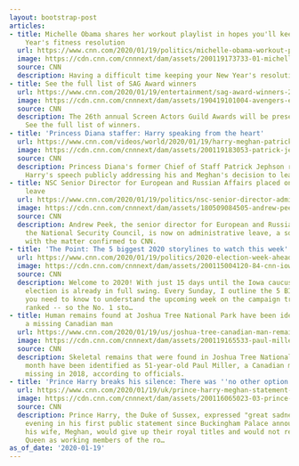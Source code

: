 ```yaml
---
layout: bootstrap-post
articles:
- title: Michelle Obama shares her workout playlist in hopes you'll keep your New
    Year's fitness resolution
  url: https://www.cnn.com/2020/01/19/politics/michelle-obama-workout-playlist-trnd/index.html
  image: https://cdn.cnn.com/cnnnext/dam/assets/200119173733-01-michelle-obama-file-restricted-super-tease.jpg
  source: CNN
  description: Having a difficult time keeping your New Year's resolution to get fit?
- title: See the full list of SAG Award winners
  url: https://www.cnn.com/2020/01/19/entertainment/sag-award-winners-2020/index.html
  image: https://cdn.cnn.com/cnnnext/dam/assets/190419101004-avengers-endgame-3-super-tease.jpg
  source: CNN
  description: The 26th annual Screen Actors Guild Awards will be presented Sunday.
    See the full list of winners.
- title: 'Princess Diana staffer: Harry speaking from the heart'
  url: https://www.cnn.com/videos/world/2020/01/19/harry-meghan-patrick-jephson-diana-chief-of-staff-bts-vpx.cnn
  image: https://cdn.cnn.com/cnnnext/dam/assets/200119183053-patrick-jephson-princess-diana-chief-of-staff-super-tease.jpg
  source: CNN
  description: Princess Diana's former Chief of Staff Patrick Jephson reacts to Prince
    Harry's speech publicly addressing his and Meghan's decision to leave royal life.
- title: NSC Senior Director for European and Russian Affairs placed on administrative
    leave
  url: https://www.cnn.com/2020/01/19/politics/nsc-senior-director-administrative-leave/index.html
  image: https://cdn.cnn.com/cnnnext/dam/assets/180509084505-andrew-peek-state-dept-new-day-5-9-2018-super-tease.jpg
  source: CNN
  description: Andrew Peek, the senior director for European and Russian Affairs at
    the National Security Council, is now on administrative leave, a source familiar
    with the matter confirmed to CNN.
- title: 'The Point: The 5 biggest 2020 storylines to watch this week'
  url: https://www.cnn.com/2020/01/19/politics/2020-election-week-ahead/index.html
  image: https://cdn.cnn.com/cnnnext/dam/assets/200115004120-84-cnn-iowa-debate-spin-room-klobuchar-super-tease.jpg
  source: CNN
  description: Welcome to 2020! With just 15 days until the Iowa caucuses, the 2020
    election is already in full swing. Every Sunday, I outline the 5 BIG storylines
    you need to know to understand the upcoming week on the campaign trail. And they're
    ranked -- so the No. 1 sto…
- title: Human remains found at Joshua Tree National Park have been identified as
    a missing Canadian man
  url: https://www.cnn.com/2020/01/19/us/joshua-tree-canadian-man-remains-trnd/index.html
  image: https://cdn.cnn.com/cnnnext/dam/assets/200119165533-paul-miller-file-super-tease.jpg
  source: CNN
  description: Skeletal remains that were found in Joshua Tree National Park last
    month have been identified as 51-year-old Paul Miller, a Canadian man who went
    missing in 2018, according to officials.
- title: 'Prince Harry breaks his silence: There was ''no other option'''
  url: https://www.cnn.com/2020/01/19/uk/prince-harry-meghan-statement-trnd/index.html
  image: https://cdn.cnn.com/cnnnext/dam/assets/200116065023-03-prince-harry-0116-super-tease.jpg
  source: CNN
  description: Prince Harry, the Duke of Sussex, expressed "great sadness" Sunday
    evening in his first public statement since Buckingham Palace announced he and
    his wife, Meghan, would give up their royal titles and would not represent the
    Queen as working members of the ro…
as_of_date: '2020-01-19'
---
```


